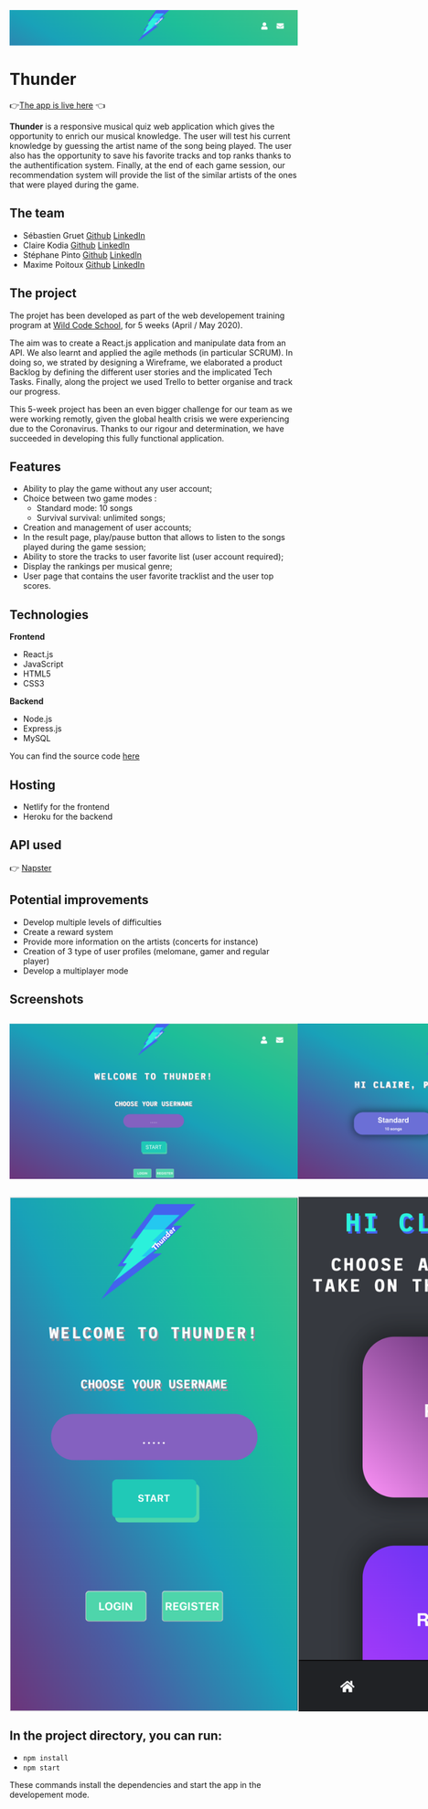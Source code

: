 ![Thunder](/public/img/header.png)
# Thunder
👉[The app is live here](https://wild-thunder.netlify.app/) 👈 

**Thunder** is a responsive musical quiz web application which gives the opportunity to enrich our musical knowledge. 
The user will test his current knowledge by guessing the artist name of the song being played. The user also has the opportunity to save his favorite tracks and top ranks thanks to the authentification system. Finally, at the end of each game session, our recommendation system will provide the list of the similar artists of the ones that were played during the game. 

## The team

* Sébastien Gruet [Github](https://github.com/SebG-prog) [LinkedIn](https://www.linkedin.com/in/sébastien-gruet/)
* Claire Kodia [Github](https://github.com/clrko') [LinkedIn](https://www.linkedin.com/in/clairekodia/)
* Stéphane Pinto [Github](https://github.com/pinto78600) [LinkedIn](https://www.linkedin.com/in/stephane-pinto/)
* Maxime Poitoux [Github](https://github.com/MaximePoitoux) [LinkedIn](https://www.linkedin.com/in/maximepoitoux/)

## The project

The projet has been developed as part of the web developement training program at [Wild Code School](https://www.wildcodeschool.com/en-GB), for 5 weeks (April / May 2020). 

The aim was to create a React.js application and manipulate data from an API. We also learnt and applied the agile methods (in particular SCRUM). In doing so, we strated by designing a Wireframe, we elaborated a product Backlog by defining the different user stories and the implicated Tech Tasks. Finally, along the project we used Trello to better organise and track our progress. 

This 5-week project has been an even bigger challenge for our team as we were working remotly, given the global health crisis we were experiencing due to the Coronavirus. Thanks to our rigour and determination, we have succeeded in developing this fully functional application.  
 
## Features

* Ability to play the game without any user account;
* Choice between two game modes : 
  - Standard mode: 10 songs 
  - Survival survival: unlimited songs;
* Creation and management of user accounts;
* In the result page, play/pause button that allows to listen to the songs played during the game session;
* Ability to store the tracks to user favorite list (user account required);
* Display the rankings per musical genre;
* User page that contains the user favorite tracklist and the user top scores.

## Technologies

**Frontend**

* React.js
* JavaScript
* HTML5
* CSS3

**Backend**

* Node.js
* Express.js
* MySQL

You can find the source code [here](https://github.com/clrko/Back_BindTest)

## Hosting

* Netlify for the frontend
* Heroku for the backend

## API used

👉 [Napster](https://developer.napster.com/api/v2.2)

## Potential improvements

* Develop multiple levels of difficulties
* Create a reward system
* Provide more information on the artists (concerts for instance)
* Creation of 3 type of user profiles (melomane, gamer and regular player)
* Develop a multiplayer mode

## Screenshots

<div style="display:flex; justify-content:space-around; margin:30px 0;">
<img src="/public/img/welcomepage.png" alt="Welcome page desktop"/>
<img src="/public/img/modepage.png" alt="Mode page desktop"/>
<img src="/public/img/gamesession.png" alt="Game session desktop"/>
<img src="/public/img/ranking.png" alt="Ranking page desktop"/>
<img src="/public/img/userpage.png" alt="User page desktop"/>
</div>

<div style="display:flex; justify-content:space-around; margin:30px 0;">
<img src="/public/img/welcomepage_mobile.png" alt="Welcome page mobile"/>
<img src="/public/img/themepage_mobile.png" alt="Theme page mobile"/>
<img src="/public/img/modepage_mobile.png" alt="Mode page mobile"/>
<img src="/public/img/gamesession_mobile.png" alt="Game session mobile"/>
<img src="/public/img/endsession_mobile.png" alt="Game session mobile"/>
<img src="/public/img/ranking_mobile.png" alt="Ranking page mobile"/>
<img src="/public/img/userpage_mobile.png" alt="User page mobile"/>
</div>

## In the project directory, you can run:
* `npm install`
* `npm start`

These commands install the dependencies and start the app in the developement mode.
